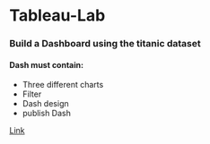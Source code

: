 # Tableau-Lab

### Build a Dashboard using the titanic dataset
#### Dash must contain:
- Three different charts
- Filter
- Dash design
- publish Dash


[Link](https://public.tableau.com/views/LAB1-tablue/Dashboard1?:language=en-US&:display_count=n&:origin=viz_share_link)